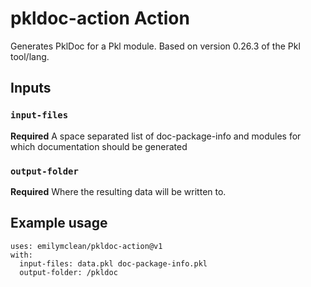 # pkldoc-action Action

Generates PklDoc for a Pkl module. Based on version 0.26.3 of the Pkl tool/lang.

## Inputs

### `input-files`

**Required** A space separated list of doc-package-info and modules for which documentation should be generated

### `output-folder`

**Required** Where the resulting data will be written to.

## Example usage
```
uses: emilymclean/pkldoc-action@v1
with:
  input-files: data.pkl doc-package-info.pkl
  output-folder: /pkldoc
```
